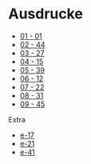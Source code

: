Ausdrucke
=========

- [01 - 01](01.md)
- [02 - 44](02.md)
- [03 - 27](03.md)
- [04 - 15](04.md)
- [05 - 39](05.md)
- [06 - 12](06.md)
- [07 - 22](07.md)
- [08 - 31](08.md)
- [09 - 45](09.md)

Extra

- [e-17](e-17.md)
- [e-21](e-21.md)
- [e-41](e-41.md)
